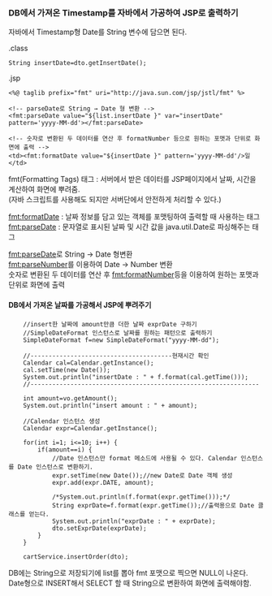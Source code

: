 ### DB에서 가져온 Timestamp를 자바에서 가공하여 JSP로 출력하기

자바에서 Timestamp형 Date를 String 변수에 담으면 된다.

.class

    String insertDate=dto.getInsertDate();

.jsp

    <%@ taglib prefix="fmt" uri="http://java.sun.com/jsp/jstl/fmt" %>

    <!-- parseDate로 String → Date 형 변환 -->
    <fmt:parseDate value="${list.insertDate }" var="insertDate" pattern='yyyy-MM-dd'></fmt:parseDate>

    <!-- 숫자로 변환된 두 데이터를 연산 후 formatNumber 등으로 원하는 포맷과 단위로 화면에 출력 -->
    <td><fmt:formatDate value="${insertDate }" pattern='yyyy-MM-dd'/>일</td>

fmt(Formatting Tags) 태그 : 서버에서 받은 데이터를 JSP페이지에서 날짜, 시간을 계산하여 화면에 뿌려줌.<br>
(자바 스크립트를 사용해도 되지만 서버단에서 안전하게 처리할 수 있다.)

<fmt:formatDate> : 날짜 정보를 담고 있는 객체를 포맷팅하여 출력할 때 사용하는 태그<br>
<fmt:parseDate> : 문자열로 표시된 날짜 및 시간 값을 java.util.Date로 파싱해주는 태그

<fmt:parseDate>로 String → Date 형변환<br>
<fmt:parseNumber>를 이용하여 Date → Number 변환<br>
숫자로 변환된 두 데이터를 연산 후 <fmt:formatNumber>등을 이용하여 원하는 포맷과 단위로 화면에 출력

#### DB에서 가져온 날짜를 가공해서 JSP에 뿌려주기

        //insert한 날짜에 amount만큼 더한 날짜 exprDate 구하기
		//SimpleDateFormat 인스턴스로 날짜를 원하는 패턴으로 출력하기
		SimpleDateFormat f=new SimpleDateFormat("yyyy-MM-dd");
		
		//---------------------------------------현재시간 확인
		Calendar cal=Calendar.getInstance();
		cal.setTime(new Date());
		System.out.println("insertDate : " + f.format(cal.getTime()));	
		//---------------------------------------------------------------
        
        int amount=vo.getAmount();
		System.out.println("insert amount : " + amount);
		
		//Calendar 인스턴스 생성
		Calendar expr=Calendar.getInstance();
		
		for(int i=1; i<=10; i++) {
			if(amount==i) {
				//Date 인스턴스만 format 메소드에 사용될 수 있다. Calendar 인스턴스를 Date 인스턴스로 변환하기.
				expr.setTime(new Date());//new Date로 Date 객체 생성
				expr.add(expr.DATE, amount);
				
				/*System.out.println(f.format(expr.getTime()));*/
				String exprDate=f.format(expr.getTime());//출력용으로 Date 클래스를 얻는다.
				System.out.println("exprDate : " + exprDate);
				dto.setExprDate(exprDate);
			}
		}

		cartService.insertOrder(dto);
        
DB에는 String으로 저장되기에 list를 뽑아 fmt 포맷으로 찍으면 NULL이 나온다.<br>
Date형으로 INSERT해서 SELECT 할 때 String으로 변환하여 화면에 출력해야함.
